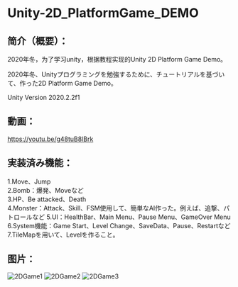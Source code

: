 
# Unity-2D_PlatformGame_DEMO

## 简介（概要）：  
2020年冬，为了学习unity，根据教程实现的Unity 2D Platform Game Demo。

2020年冬、Unityプログラミングを勉強するために、チュートリアルを基づいて、作った2D Platform Game Demo。

Unity Version 2020.2.2f1  

## 動画：　  
 https://youtu.be/g48tuB8lBrk  
 
## 実装済み機能：  

1.Move、Jump  
2.Bomb：爆発、Moveなど  
3.HP、Be attacked、Death  
4.Monster：Attack、Skill、FSM使用して、簡単なAI作った。例えば、追撃、パトロールなど 
5.UI：HealthBar、Main Menu、Pause Menu、GameOver Menu  
6.System機能：Game Start、Level Change、SaveData、Pause、Restartなど  
7.TileMapを用いて、Levelを作ること。  

## 图片：  
![2DGame1](https://user-images.githubusercontent.com/74462917/123829483-768b3880-d93d-11eb-84f7-fb3400a47394.jpg)
![2DGame2](https://user-images.githubusercontent.com/74462917/123829138-257b4480-d93d-11eb-9a80-90f97f324731.jpg)
![2DGame3](https://user-images.githubusercontent.com/74462917/123829140-26ac7180-d93d-11eb-933c-6f0b6a2faffc.jpg)


